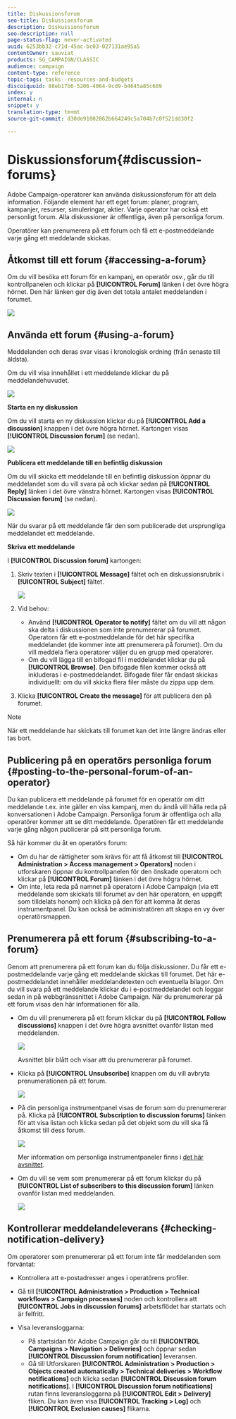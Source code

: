 ```yaml
---
title: Diskussionsforum
seo-title: Diskussionsforum
description: Diskussionsforum
seo-description: null
page-status-flag: never-activated
uuid: 6253bb32-c71d-45ac-bc03-027131ae95a5
contentOwner: sauviat
products: SG_CAMPAIGN/CLASSIC
audience: campaign
content-type: reference
topic-tags: tasks--resources-and-budgets
discoiquuid: 88eb17b6-5206-4064-9cd9-b4645a85c609
index: y
internal: n
snippet: y
translation-type: tm+mt
source-git-commit: d30de91002862b664249c5a704b7c0f521dd30f2

---
```



# Diskussionsforum{#discussion-forums}

Adobe Campaign-operatorer kan använda diskussionsforum för att dela information. Följande element har ett eget forum: planer, program, kampanjer, resurser, simuleringar, aktier. Varje operator har också ett personligt forum. Alla diskussioner är offentliga, även på personliga forum.

Operatörer kan prenumerera på ett forum och få ett e-postmeddelande varje gång ett meddelande skickas.

## Åtkomst till ett forum {#accessing-a-forum}

Om du vill besöka ett forum för en kampanj, en operatör osv., går du till kontrollpanelen och klickar på **[!UICONTROL Forum]** länken i det övre högra hörnet. Den här länken ger dig även det totala antalet meddelanden i forumet.

![](assets/mrm_forum_access_link.png)

## Använda ett forum {#using-a-forum}

Meddelanden och deras svar visas i kronologisk ordning (från senaste till äldsta).

Om du vill visa innehållet i ett meddelande klickar du på meddelandehuvudet.

![](assets/mrm_forum_expand_msg.png)

**Starta en ny diskussion**

Om du vill starta en ny diskussion klickar du på **[!UICONTROL Add a discussion]** knappen i det övre högra hörnet. Kartongen visas **[!UICONTROL Discussion forum]** (se nedan).

![](assets/mrm_forum_new_thread.png)

**Publicera ett meddelande till en befintlig diskussion**

Om du vill skicka ett meddelande till en befintlig diskussion öppnar du meddelandet som du vill svara på och klickar sedan på **[!UICONTROL Reply]** länken i det övre vänstra hörnet. Kartongen visas **[!UICONTROL Discussion forum]** (se nedan).

![](assets/mrm_forum_answer_msg.png)

När du svarar på ett meddelande får den som publicerade det ursprungliga meddelandet ett meddelande.

**Skriva ett meddelande**

I **[!UICONTROL Discussion forum]** kartongen:

1. Skriv texten i **[!UICONTROL Message]** fältet och en diskussionsrubrik i **[!UICONTROL Subject]** fältet.

   ![](assets/mrm_forum_edit_msg.png)

1. Vid behov:

   * Använd **[!UICONTROL Operator to notify]** fältet om du vill att någon ska delta i diskussionen som inte prenumererar på forumet. Operatorn får ett e-postmeddelande för det här specifika meddelandet (de kommer inte att prenumerera på forumet). Om du vill meddela flera operatorer väljer du en grupp med operatorer.
   * Om du vill lägga till en bifogad fil i meddelandet klickar du på **[!UICONTROL Browse]**. Den bifogade filen kommer också att inkluderas i e-postmeddelandet. Bifogade filer får endast skickas individuellt: om du vill skicka flera filer måste du zippa upp dem.

1. Klicka **[!UICONTROL Create the message]** för att publicera den på forumet.

>[!NOTE]
>
>När ett meddelande har skickats till forumet kan det inte längre ändras eller tas bort.

## Publicering på en operatörs personliga forum {#posting-to-the-personal-forum-of-an-operator}

Du kan publicera ett meddelande på forumet för en operatör om ditt meddelande t.ex. inte gäller en viss kampanj, men du ändå vill hålla reda på konversationen i Adobe Campaign. Personliga forum är offentliga och alla operatörer kommer att se ditt meddelande. Operatören får ett meddelande varje gång någon publicerar på sitt personliga forum.

Så här kommer du åt en operatörs forum:

* Om du har de rättigheter som krävs för att få åtkomst till **[!UICONTROL Administration > Access management > Operators]** noden i utforskaren öppnar du kontrollpanelen för den önskade operatorn och klickar på **[!UICONTROL Forum]** länken i det övre högra hörnet.
* Om inte, leta reda på namnet på operatorn i Adobe Campaign (via ett meddelande som skickats till forumet av den här operatorn, en uppgift som tilldelats honom) och klicka på den för att komma åt deras instrumentpanel. Du kan också be administratören att skapa en vy över operatörsmappen.

## Prenumerera på ett forum {#subscribing-to-a-forum}

Genom att prenumerera på ett forum kan du följa diskussioner. Du får ett e-postmeddelande varje gång ett meddelande skickas till forumet. Det här e-postmeddelandet innehåller meddelandetexten och eventuella bilagor. Om du vill svara på ett meddelande klickar du i e-postmeddelandet och loggar sedan in på webbgränssnittet i Adobe Campaign. När du prenumererar på ett forum visas den här informationen för alla.

* Om du vill prenumerera på ett forum klickar du på **[!UICONTROL Follow discussions]** knappen i det övre högra avsnittet ovanför listan med meddelanden.

   ![](assets/mrm_forum_subscribe.png)

   Avsnittet blir blått och visar att du prenumererar på forumet.

* Klicka på **[!UICONTROL Unsubscribe]** knappen om du vill avbryta prenumerationen på ett forum.

   ![](assets/mrm_forum_unsubscribe.png)

* På din personliga instrumentpanel visas de forum som du prenumererar på. Klicka på **[!UICONTROL Subscription to discussion forums]** länken för att visa listan och klicka sedan på det objekt som du vill ska få åtkomst till dess forum.

   ![](assets/platform_dashboard_operator_subscr_forums.png)

   Mer information om personliga instrumentpaneler finns i [det här avsnittet](../../platform/using/access-management.md#operators).

* Om du vill se vem som prenumererar på ett forum klickar du på **[!UICONTROL List of subscribers to this discussion forum]** länken ovanför listan med meddelanden.

   ![](assets/mrm_forum_subscribers.png)

## Kontrollerar meddelandeleverans {#checking-notification-delivery}

Om operatorer som prenumererar på ett forum inte får meddelanden som förväntat:

* Kontrollera att e-postadresser anges i operatörens profiler.
* Gå till **[!UICONTROL Administration > Production > Technical workflows > Campaign processes]** noden och kontrollera att **[!UICONTROL Jobs in discussion forums]** arbetsflödet har startats och är felfritt.
* Visa leveransloggarna:

   * På startsidan för Adobe Campaign går du till **[!UICONTROL Campaigns > Navigation > Deliveries]** och öppnar sedan **[!UICONTROL Discussion forum notification]** leveransen.
   * Gå till Utforskaren **[!UICONTROL Administration > Production > Objects created automatically > Technical deliveries > Workflow notifications]** och klicka sedan **[!UICONTROL Discussion forum notifications]**.
   I **[!UICONTROL Discussion forum notifications]** rutan finns leveransloggarna på **[!UICONTROL Edit > Delivery]** fliken. Du kan även visa **[!UICONTROL Tracking > Log]** och **[!UICONTROL Exclusion causes]** flikarna.

